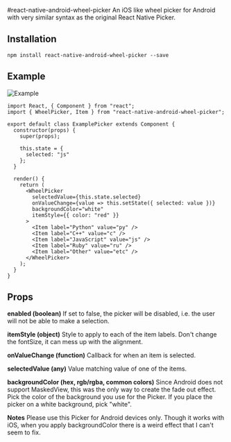 #react-native-android-wheel-picker
An iOS like wheel picker for Android with very similar syntax as the original React Native Picker.

## Installation

```
npm install react-native-android-wheel-picker --save
```

## Example

![Example](https://media.giphy.com/media/fSYfijZjowUtiX5IdZ/giphy.gif)

```
import React, { Component } from "react";
import { WheelPicker, Item } from "react-native-android-wheel-picker";

export default class ExamplePicker extends Component {
  constructor(props) {
    super(props);

    this.state = {
      selected: "js"
    };
  }

  render() {
    return (
      <WheelPicker
        selectedValue={this.state.selected}
        onValueChange={value => this.setState({ selected: value })}
        backgroundColor="white"
        itemStyle={{ color: "red" }}
      >
        <Item label="Python" value="py" />
        <Item label="C++" value="c" />
        <Item label="JavaScript" value="js" />
        <Item label="Ruby" value="ru" />
        <Item label="Other" value="etc" />
      </WheelPicker>
    );
  }
}

```

## Props

**enabled (boolean)**
If set to false, the picker will be disabled, i.e. the user will not be able to make a selection.

**itemStyle (object)**
Style to apply to each of the item labels. Don't change the fontSize, it can mess up with the alignment.

**onValueChange (function)**
Callback for when an item is selected.

**selectedValue (any)**
Value matching value of one of the items.

**backgroundColor (hex, rgb/rgba, common colors)**
Since Android does not support MaskedView, this was the only way to create the fade out effect. Pick the color of the background you use for the Picker. If you place the picker on a white background, pick "white".

**Notes**
Please use this Picker for Android devices only. Though it works with iOS, when you apply backgroundColor there is a weird effect that I can't seem to fix.
